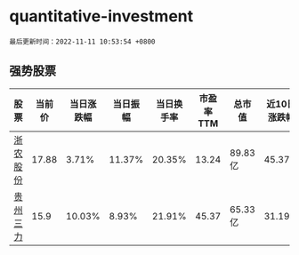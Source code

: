 # quantitative-investment

`最后更新时间：2022-11-11 10:53:54 +0800`

## 强势股票

|股票|当前价|当日涨跌幅|当日振幅|当日换手率|市盈率TTM|总市值|近10日涨跌幅|
|----|----|----|----|----|----|----|----|
|[浙农股份](https://xueqiu.com/S/SZ002758)|17.88|3.71%|11.37%|20.35%|13.24|89.83亿|45.37%|
|[贵州三力](https://xueqiu.com/S/SH603439)|15.9|10.03%|8.93%|21.91%|45.37|65.33亿|31.19%|
